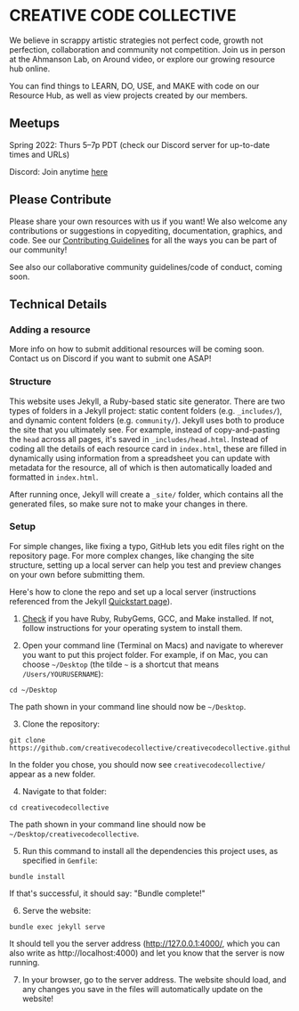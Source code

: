 # CREATIVE CODE COLLECTIVE

We believe in scrappy artistic strategies not perfect code, growth not perfection, collaboration and community not competition. Join us in person at the Ahmanson Lab, on Around video, or explore our growing resource hub online.

You can find things to LEARN, DO, USE, and MAKE with code on our Resource Hub, as well as view projects created by our members.

## Meetups

Spring 2022: Thurs 5–7p PDT (check our Discord server for up-to-date times and URLs)

Discord: Join anytime [here](https://discord.gg/thvgd52)

## Please Contribute

Please share your own resources with us if you want! We also welcome any contributions or suggestions in copyediting, documentation, graphics, and code. See our [Contributing Guidelines](https://github.com/creativecodecollective/creativecodecollective.github.io/blob/master/documentation/CONTRIBUTING.md) for all the ways you can be part of our community!

See also our collaborative community guidelines/code of conduct, coming soon.

## Technical Details

### Adding a resource

More info on how to submit additional resources will be coming soon. Contact us on Discord if you want to submit one ASAP!

### Structure

This website uses Jekyll, a Ruby-based static site generator. There are two types of folders in a Jekyll project: static content folders (e.g. `_includes/`), and dynamic content folders (e.g. `community/`). Jekyll uses both to produce the site that you ultimately see. For example, instead of copy-and-pasting the `head` across all pages, it's saved in `_includes/head.html`. Instead of coding all the details of each resource card in `index.html`, these are filled in dynamically using information from a spreadsheet you can update with metadata for the resource, all of which is then automatically loaded and formatted in `index.html`.

After running once, Jekyll will create a `_site/` folder, which contains all the generated files, so make sure not to make your changes in there.

### Setup

For simple changes, like fixing a typo, GitHub lets you edit files right on the repository page. For more complex changes, like changing the site structure, setting up a local server can help you test and preview changes on your own before submitting them.

Here's how to clone the repo and set up a local server (instructions referenced from the Jekyll [Quickstart page](https://jekyllrb.com/docs/)).

1. [Check](https://jekyllrb.com/docs/installation/#requirements) if you have Ruby, RubyGems, GCC, and Make installed. If not, follow instructions for your operating system to install them.

2. Open your command line (Terminal on Macs) and navigate to wherever you want to put this project folder. For example, if on Mac, you can choose `~/Desktop` (the tilde `~` is a shortcut that means `/Users/YOURUSERNAME`):
```
cd ~/Desktop
```
The path shown in your command line should now be `~/Desktop`.

3. Clone the repository:
```
git clone https://github.com/creativecodecollective/creativecodecollective.github.io.git
```
In the folder you chose, you should now see `creativecodecollective/` appear as a new folder.

4. Navigate to that folder:
```
cd creativecodecollective
```
The path shown in your command line should now be `~/Desktop/creativecodecollective`.

5. Run this command to install all the dependencies this project uses, as specified in `Gemfile`:
```
bundle install
```
If that's successful, it should say: "Bundle complete!"

6. Serve the website:
```
bundle exec jekyll serve
```
It should tell you the server address (http://127.0.0.1:4000/, which you can also write as http://localhost:4000) and let you know that the server is now running.

7. In your browser, go to the server address. The website should load, and any changes you save in the files will automatically update on the website!
